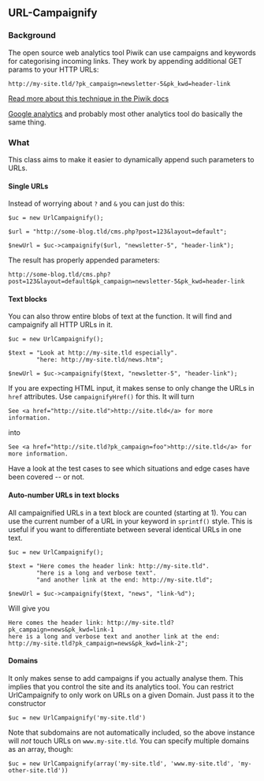 ## URL-Campaignify

### Background

The open source web analytics tool Piwik can use campaigns and keywords
for categorising incoming links. They work by appending additional GET
params to your HTTP URLs:

    http://my-site.tld/?pk_campaign=newsletter-5&pk_kwd=header-link

[Read more about this technique in the Piwik docs](http://piwik.org/docs/tracking-campaigns/)

[Google analytics](https://support.google.com/analytics/bin/answer.py?hl=en&answer=1033863)
and probably most other analytics tool do basically the same thing.

### What

This class aims to make it easier to dynamically append such parameters to URLs.

#### Single URLs

Instead of worrying about `?` and `&` you can just do this:

    $uc = new UrlCampaignify();
    
    $url = "http://some-blog.tld/cms.php?post=123&layout=default";
    
    $newUrl = $uc->campaignify($url, "newsletter-5", "header-link");

The result has properly appended parameters:

    http://some-blog.tld/cms.php?post=123&layout=default&pk_campaign=newsletter-5&pk_kwd=header-link

#### Text blocks

You can also throw entire blobs of text at the function. It will find and
campaignify all HTTP URLs in it.

    $uc = new UrlCampaignify();
    
    $text = "Look at http://my-site.tld especially".
            "here: http://my-site.tld/news.htm";

    $newUrl = $uc->campaignify($text, "newsletter-5", "header-link");

If you are expecting HTML input, it makes sense to only change the URLs
in `href` attributes. Use `campaignifyHref()` for this. It will turn

    See <a href="http://site.tld">http://site.tld</a> for more information.

into

    See <a href="http://site.tld?pk_campaign=foo">http://site.tld</a> for more information.

Have a look at the test cases to see which situations and edge cases have been
covered -- or not.

#### Auto-number URLs in text blocks

All campaignified URLs in a text block are counted (starting at 1). You can use
the current number of a URL in your keyword in `sprintf()` style. This is useful
if you want to differentiate between several identical URLs in one text.

    $uc = new UrlCampaignify();
    
    $text = "Here comes the header link: http://my-site.tld".
            "here is a long and verbose text".
            "and another link at the end: http://my-site.tld";

    $newUrl = $uc->campaignify($text, "news", "link-%d");

Will give you

    Here comes the header link: http://my-site.tld?pk_campaign=news&pk_kwd=link-1
    here is a long and verbose text and another link at the end:
    http://my-site.tld?pk_campaign=news&pk_kwd=link-2";

#### Domains

It only makes sense to add campaigns if you actually analyse them. This implies
that you control the site and its analytics tool. You can restrict UrlCampaignify
to only work on URLs on a given Domain. Just pass it to the constructor

    $uc = new UrlCampaignify('my-site.tld')

Note that subdomains are not automatically included, so the above instance will
*not* touch URLs on `www.my-site.tld`. You can specify multiple domains as an
array, though:

    $uc = new UrlCampaignify(array('my-site.tld', 'www.my-site.tld', 'my-other-site.tld'))